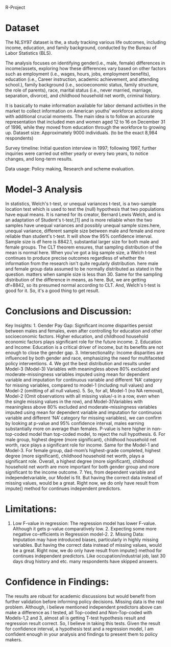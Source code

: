 R-Project

# Dataset

The NLSY97 dataset is the, a study tracking various life outcomes, including income, education, and family background, conducted by the Bureau of Labor Statistics (BLS).

The analysis focuses on identifying gender(i.e., male, female) differences in income/assets, exploring how these differences vary based on other factors such as employment (i.e., wages, hours, jobs, employment benefits), education (i.e., Career instruction, academic achievement, and attending school.), family background (i.e., socioeconomic status, family structure, the role of parents), race, marital status (i.e., never married, marriage, separation, divorce), and childhood household net worth, criminal history.

It is basically to make information available for labor demand activities in the market to collect information on American youths’ workforce actions along with additional crucial moments. The main idea is to follow an accurate representation that included men and women aged 12 to 16 on December 31 of 1996, while they moved from education through the workforce to growing up. Dataset size: Approximately 9000 individuals. (to be the exact 8,984 respondents)

Survey timeline: Initial question interview in 1997; following 1997, further inquiries were carried out either yearly or every two years, to notice changes, and long-term results.

Data usage: Policy making, Research and scheme evaluation.

# Model-3 Analysis

In statistics, Welch's t-test, or unequal variances t-test, is a two-sample location test which is used to test the (null) hypothesis that two populations have equal means. It is named for its creator, Bernard Lewis Welch, and is an adaptation of Student's t-test,[1] and is more reliable when the two samples have unequal variances and possibly unequal sample sizes.here, unequal variance, different sample size between male and female and more reliable than student's t-test. It will show the 95% confidence interval. Sample size is df here is 8842.1, substantial larger size for both male and female groups. The CLT theorem ensures, that sampling distribution of the mean is normal here. When you've got a big sample size, a Welch t-test continues to produce precise outcomes regardless of whether the information from the research isn't quite regularly distribution. here male and female group data assumed to be normally distributed as stated in the question. matters when sample size is less than 30. Same for the sampling distribution of the difference in means, as here. But, we are getting df=8842, so its presumed normal according to CLT. And, Welch's t-test is good for it. So, it's a good thing to get result.

# Conclusions and Discussion:
Key Insights: 1. Gender Pay Gap: Significant income disparities persist between males and females, even after controlling for education and other socioeconomic factors. Higher education, and childhood household economic factors plays significant role for the future income. 2. Education and Income: Education is a critical driver of income, but its benefits are not enough to close the gender gap. 3. Intersectionality: Income disparities are influenced by both gender and race, emphasizing the need for multifaceted policy interventions. 4. We got the best distribution and results under Model-3 (Model-3) Variables with meaningless above 80% excluded and moderate-missingness variables imputed using mean for dependent variable and imputation for continuous variable and different ‘NA’ category for missing variables, compared to model-1 (including null values) and Model-2 (omitting of all null values). 5. So, for all, Model-1 (no NA removal), Model-2 (Omit observations with all missing value/-s in a row, even when the single missing values in the row), and Model-3(Variables with meaningless above 80% excluded and moderate-missingness variables imputed using mean for dependent variable and imputation for continuous variable and different ‘NA’ category for missing variables), we can confirm by looking at p-value and 95% confidence interval, males earning substantially more on average than females. P-value is here higher in non-top-coded model than top-coded model, to reject the null hypothesis. 6. For male group, highest degree (more significant), childhood household net worth, race plays a significant role for income. Same for the Model-1 and Model-3. For female group, dad-mom’s highest-grade completed, highest degree (more significant), childhood household net worth, plays a significant role. Overall, a highest degree (more significant), childhood household net worth are more important for both gender group and more significant to the income outcome. 7. Yes, from dependent variable and independetvariable, our Model is fit. But having the correct data instead of missing values, would be a great. Right now, we do only have result from impute() method for continues independent predictors.

# Limitations:
1. Low F-value in regression: The regression model has lower F-value. Although it gets p-value comparatively low. 2. Expecting some more negative co-efficients in Regression model-2. 2. Missing Data: Imputation may have introduced biases, particularly in highly missing variables. But having the correct data instead of missing values, would be a great. Right now, we do only have result from impute() method for continues independent predictors. Like occupation/industrial job, last 30 days drug history and etc. many respondents have skipped answers.

# Confidence in Findings:
The results are robust for academic discussions but would benefit from further validation before informing policy decisions. Missing data is the real problem. Although, i believe mentioned independent predictors above can make a difference as I tested, all Top-coded and Non-Top-coded with Models-1,2 and 3, almost all is getting T-test hypothesis result and regression result correct. So, I believe in taking this tests. Given the result for confidence interval, a hypothesis test and a regression model, I am confident enough in your analysis and findings to present them to policy makers.
